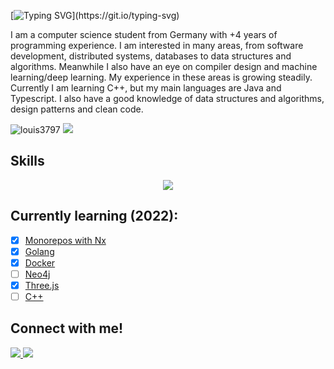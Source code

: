 [![Typing SVG](https://readme-typing-svg.herokuapp.com?size=30&color=FFFFFF&lines=Hey+im+Louis-Kaan+Ay!)](https://git.io/typing-svg)

I am a computer science student from Germany with +4 years of programming experience. I am interested in many areas, from software development, distributed systems, databases to data structures and algorithms. Meanwhile I also have an eye on compiler design and machine learning/deep learning. My experience in these areas is growing steadily. Currently I am learning C++, but my main languages are Java and Typescript. I also have a good knowledge of data structures and algorithms, design patterns and clean code.

<p align="left"> 
 <img src="https://img.shields.io/github/followers/Louis3797?color=2396ED&label=Followers" alt="louis3797" />  
 <img src="https://img.shields.io/github/stars/Louis3797?style=flat&color=2396ED" />  
</p>

## Skills


<p align="center">
  <a href="https://skillicons.dev">
    <img src="https://skillicons.dev/icons?i=c,cpp,css,docker,express,git,go,graphql,html,java,js,jest,md,mysql,nestjs,nextjs,nodejs,prisma,py,react,redis,tailwind,ts,vercel,vim&perline=13" />
  </a>
</p>

## Currently learning (2022):

* [x] [Monorepos with Nx](https://nx.dev/) 
* [x] [Golang](https://go.dev/) 
* [x] [Docker](https://www.docker.com/) 
* [ ] [Neo4j](https://neo4j.com/) 
* [x] [Three.js](https://threejs.org/)
* [ ] [C++](https://en.cppreference.com/w/)

## Connect with me!
<p > 
 <a href="https://twitter.com/codewithlouiss">
    <img src="https://skillicons.dev/icons?i=twitter" />
  </a>
 
  <a href="https://www.instagram.com/codewithlouis">
   <img src="https://skillicons.dev/icons?i=instagram" />
  </a> 
</p>









